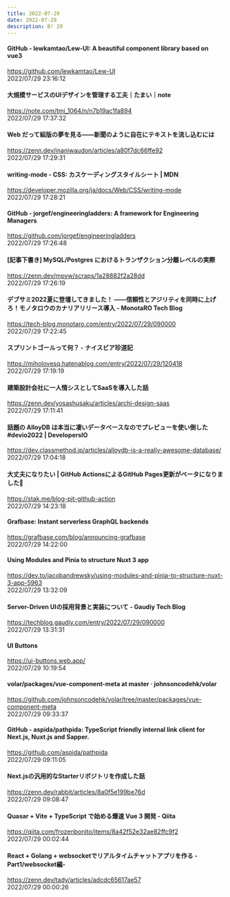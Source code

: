 ```yaml
---
title: 2022-07-29
date: 2022-07-29
description: B! 20
---
```


#### GitHub - lewkamtao/Lew-UI: A beautiful component library based on vue3
https://github.com/lewkamtao/Lew-UI<br>
2022/07/29 23:16:12<br>


#### 大規模サービスのUIデザインを管理する工夫｜たまい｜note
https://note.com/tmi_1064/n/n7b19ac1fa894<br>
2022/07/29 17:37:32<br>


#### Web だって組版の夢を見る――新聞のように自在にテキストを流し込むには
https://zenn.dev/inaniwaudon/articles/a80f7dc66ffe92<br>
2022/07/29 17:29:31<br>


#### writing-mode - CSS: カスケーディングスタイルシート | MDN
https://developer.mozilla.org/ja/docs/Web/CSS/writing-mode<br>
2022/07/29 17:28:21<br>


#### GitHub - jorgef/engineeringladders: A framework for Engineering Managers
https://github.com/jorgef/engineeringladders<br>
2022/07/29 17:26:48<br>


#### [記事下書き] MySQL/Postgres におけるトランザクション分離レベルの実際
https://zenn.dev/mpyw/scraps/1a28882f2a28dd<br>
2022/07/29 17:26:19<br>


#### デブサミ2022夏に登壇してきました！ ――信頼性とアジリティを同時に上げろ！モノタロウのカナリアリリース導入 - MonotaRO Tech Blog
https://tech-blog.monotaro.com/entry/2022/07/29/090000<br>
2022/07/29 17:22:45<br>


#### スプリントゴールって何？ - ナイスビア珍道記
https://miholovesq.hatenablog.com/entry/2022/07/29/120418<br>
2022/07/29 17:19:19<br>


#### 建築設計会社に一人情シスとしてSaaSを導入した話
https://zenn.dev/yosashusaku/articles/archi-design-saas<br>
2022/07/29 17:11:41<br>


#### 話題の AlloyDB は本当に凄いデータベースなのでプレビューを使い倒した #devio2022 | DevelopersIO
https://dev.classmethod.jp/articles/alloydb-is-a-really-awesome-database/<br>
2022/07/29 17:04:18<br>


#### 大丈夫になりたい | GitHub ActionsによるGitHub Pages更新がベータになりました🎉
https://stak.me/blog-pjt-github-action<br>
2022/07/29 14:23:18<br>


#### Grafbase: Instant serverless GraphQL backends
https://grafbase.com/blog/announcing-grafbase<br>
2022/07/29 14:22:00<br>


#### Using Modules and Pinia to structure Nuxt 3 app
https://dev.to/jacobandrewsky/using-modules-and-pinia-to-structure-nuxt-3-app-5963<br>
2022/07/29 13:32:09<br>


#### Server-Driven UIの採用背景と実装について - Gaudiy Tech Blog
https://techblog.gaudiy.com/entry/2022/07/29/090000<br>
2022/07/29 13:31:31<br>


#### UI Buttons
https://ui-buttons.web.app/<br>
2022/07/29 10:19:54<br>


#### volar/packages/vue-component-meta at master · johnsoncodehk/volar
https://github.com/johnsoncodehk/volar/tree/master/packages/vue-component-meta<br>
2022/07/29 09:33:37<br>


#### GitHub - aspida/pathpida: TypeScript friendly internal link client for Next.js, Nuxt.js and Sapper.
https://github.com/aspida/pathpida<br>
2022/07/29 09:11:05<br>


#### Next.jsの汎用的なStarterリポジトリを作成した話
https://zenn.dev/rabbit/articles/8a0f5e199be76d<br>
2022/07/29 09:08:47<br>


#### Quasar + Vite + TypeScript で始める爆速 Vue 3 開発 - Qiita
https://qiita.com/frozenbonito/items/8a42f52e32ae82ffc9f2<br>
2022/07/29 00:02:44<br>


#### React + Golang + websocketでリアルタイムチャットアプリを作る -Part1/websocket編-
https://zenn.dev/tady/articles/adcdc65617ae57<br>
2022/07/29 00:00:26<br>


